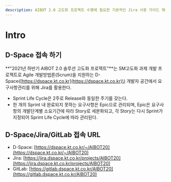 ```yaml
---
description: AIBOT 2.0 고도화 프로젝트 수행에 필요한 기본적인 Jira 사용 가이드 제공
---
```


# Intro

## D-Space 접속 하기

**"2021년 하반기 AIBOT 2.0 솔루션 고도화 프로젝트"**는 SM고도화 과제 개발 프로젝트로 Agile 개발방법론\(Scrum\)을 지원하는 D-Space\([https://dspace.kt.co.kr](https://dspace.kt.co.kr)\) 개발자 공간에서 요구사항관리를 위해  Jira를 활용한다.

* Sprint Life Cycle은 2주로 Release와 동일한 주기를 갖는다.
* 한 개의 Sprint 내 완료되지 못하는 요구사항은 Epic으로 관리되며, Epic은 요구사항의 개발단계별 소요기간에 따라 Story로 세분화되고, 각 Story는 다시 Sprint가 지정되어  Sprint Life Cycle에 따라 관리된다.

## D-Space/Jira/GitLab 접속 URL

* D-Space: [https://dspace.kt.co.kr/~/AIBOT20](https://dspace.kt.co.kr/~/AIBOT20)
* Jira: [https://jira.dspace.kt.co.kr/projects/AIBOT20](https://jira.dspace.kt.co.kr/projects/AIBOT20)
* GitLab: [https://gitlab.dspace.kt.co.kr/AIBOT20](https://gitlab.dspace.kt.co.kr/AIBOT20)

